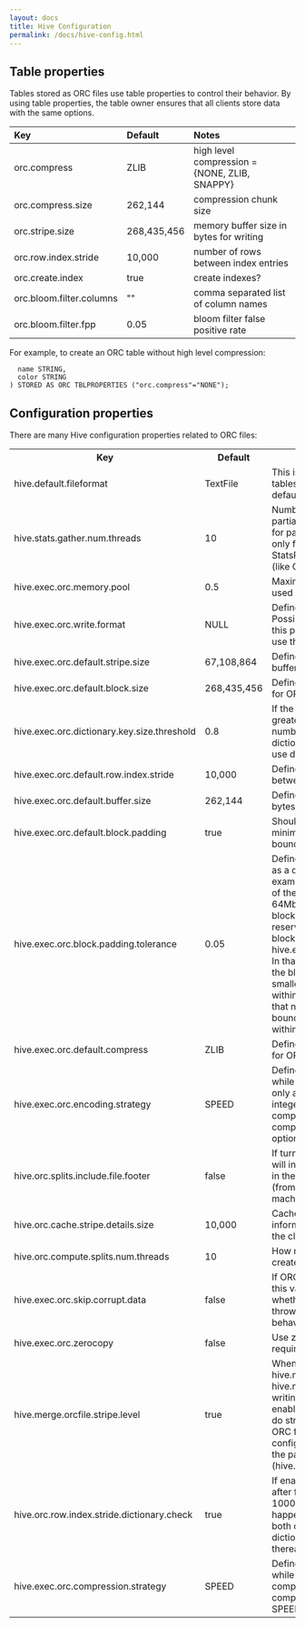 ```yaml
---
layout: docs
title: Hive Configuration
permalink: /docs/hive-config.html
---
```


## Table properties

Tables stored as ORC files use table properties to control their behavior. By
using table properties, the table owner ensures that all clients store data
with the same options.

Key                      | Default     | Notes
:----------------------- | :---------- | :------------------------
orc.compress             | ZLIB        | high level compression = {NONE, ZLIB, SNAPPY}
orc.compress.size        | 262,144     | compression chunk size
orc.stripe.size          | 268,435,456 | memory buffer size in bytes for writing
orc.row.index.stride     | 10,000      | number of rows between index entries
orc.create.index         | true        | create indexes?
orc.bloom.filter.columns | ""          | comma separated list of column names
orc.bloom.filter.fpp     | 0.05        | bloom filter false positive rate

For example, to create an ORC table without high level compression:

```CREATE TABLE istari (
  name STRING,
  color STRING
) STORED AS ORC TBLPROPERTIES ("orc.compress"="NONE");
```

## Configuration properties

There are many Hive configuration properties related to ORC files:

<table class="configtable">
<tr>
  <th>Key</th>
  <th>Default</th>
  <th>Notes</th>
</tr>
<tr>
  <td>hive.default.fileformat</td>
  <td>TextFile</td>
  <td>This is the default file format for new tables. If it is set to ORC,
      new tables will default to ORC.</td>
</tr>
<tr>
  <td>hive.stats.gather.num.threads</td>
  <td>10</td>
  <td>Number of threads used by partialscan/noscan analyze command for
      partitioned tables. This is applicable only for file formats that
      implement the StatsProvidingRecordReader interface (like ORC).</td>
</tr>
<tr>
  <td>hive.exec.orc.memory.pool</td>
  <td>0.5</td>
  <td>Maximum fraction of heap that can be used by ORC file writers.</td>
</tr>
<tr>
  <td>hive.exec.orc.write.format</td>
  <td>NULL</td>
  <td>Define the version of the file to write. Possible values are 0.11 and
      0.12. If this parameter is not defined, ORC will use the latest
      version.</td>
</tr>
<tr>
  <td>hive.exec.orc.default.stripe.size</td>
  <td>67,108,864</td>
  <td>Define the default size of ORC writer buffers in bytes.</td>
</tr>
<tr>
  <td>hive.exec.orc.default.block.size</td>
  <td>268,435,456</td>
  <td>Define the default file system block size for ORC files.</td>
</tr>
<tr>
  <td>hive.exec.orc.dictionary.key.size.threshold</td>
  <td>0.8</td>
  <td>If the number of keys in a dictionary is greater than this
      fraction of the total number of non-null rows, turn off
      dictionary encoding. Use 1.0 to always use dictionary encoding.</td>
</tr>
<tr>
  <td>hive.exec.orc.default.row.index.stride</td>
  <td>10,000</td>
  <td>Define the default number of rows between row index entries.</td>
</tr>
<tr>
  <td>hive.exec.orc.default.buffer.size</td>
  <td>262,144</td>
  <td>Define the default ORC buffer size, in bytes.</td>
</tr>
<tr>
  <td>hive.exec.orc.default.block.padding</td>
  <td>true</td>
  <td>Should ORC file writers pad stripes to minimize stripes that cross HDFS
      block boundaries.</td>
</tr>
<tr>
  <td>hive.exec.orc.block.padding.tolerance</td>
  <td>0.05</td>
  <td>Define the tolerance for block padding as a decimal fraction of
      stripe size (for example, the default value 0.05 is 5% of the
      stripe size). For the defaults of 64Mb ORC stripe and 256Mb HDFS
      blocks, a maximum of 3.2Mb will be reserved for padding within
      the 256Mb block with the default
      hive.exec.orc.block.padding.tolerance. In that case, if the
      available size within the block is more than 3.2Mb, a new
      smaller stripe will be inserted to fit within that space. This
      will make sure that no stripe written will cross block
      boundaries and cause remote reads within a node local task.</t>
</tr>
<tr>
  <td>hive.exec.orc.default.compress</td>
  <td>ZLIB</td>
  <td>Define the default compression codec for ORC file.</td>
</tr>
<tr>
  <td>hive.exec.orc.encoding.strategy</td>
  <td>SPEED</td>
  <td>Define the encoding strategy to use while writing data. Changing
      this will only affect the light weight encoding for
      integers. This flag will not change the compression level of
      higher level compression codec (like ZLIB). Possible options are
      SPEED and COMPRESSION.</td>
</tr>
<tr>
  <td>hive.orc.splits.include.file.footer</td>
  <td>false</td>
  <td>If turned on, splits generated by ORC will include metadata
      about the stripes in the file. This data is read remotely (from
      the client or HiveServer2 machine) and sent to all the tasks.</td>
</tr>
<tr>
  <td>hive.orc.cache.stripe.details.size</td>
  <td>10,000</td>
  <td>Cache size for keeping meta information about ORC splits cached in the
      client.</td>
</tr>
<tr>
  <td>hive.orc.compute.splits.num.threads</td>
  <td>10</td>
  <td>How many threads ORC should use to create splits in parallel.</td>
</tr>
<tr>
  <td>hive.exec.orc.skip.corrupt.data</td>
  <td>false</td>
  <td>If ORC reader encounters corrupt data, this value will be used
      to determine whether to skip the corrupt data or throw an
      exception. The default behavior is to throw an exception.</td>
</tr>
<tr>
  <td>hive.exec.orc.zerocopy</td>
  <td>false</td>
  <td>Use zerocopy reads with ORC. (This requires Hadoop 2.3 or later.)</td>
</tr>
<tr>
  <td>hive.merge.orcfile.stripe.level</td>
  <td>true</td>
  <td>When hive.merge.mapfiles, hive.merge.mapredfiles or
      hive.merge.tezfiles is enabled while writing a table with ORC
      file format, enabling this configuration property will do
      stripe-level fast merge for small ORC files. Note that enabling
      this configuration property will not honor the padding tolerance
      configuration (hive.exec.orc.block.padding.tolerance).</td>
</tr>
<tr>
  <td>hive.orc.row.index.stride.dictionary.check</td>
  <td>true</td>
  <td>If enabled dictionary check will happen after first row index stride
      (default 10000 rows) else dictionary check will happen before writing
      first stripe. In both cases, the decision to use dictionary or not will
      be retained thereafter.</td>
</tr>
<tr>
  <td>hive.exec.orc.compression.strategy</td>
  <td>SPEED</td>
  <td>Define the compression strategy to use while writing data. This changes
      the compression level of higher level compression codec. Value can be
      SPEED or COMPRESSION.</td>
</tr>
</table>
